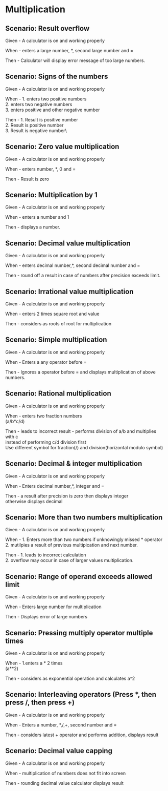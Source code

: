 # Multiplication

## Scenario: Result overflow

Given - A calculator is on and working properly

When - enters a large number, *, second large number and =

Then - Calculator will display error message of too large numbers.

## Scenario: Signs of the numbers

Given - A calculator is on and working properly

When - 1. enters two positive numbers\
       2. enters two negative numbers\
       3. enters positive and other negative number

Then - 1. Result is positive number\
       2. Result is positive number\
       3. Result is negative number\

## Scenario: Zero value multiplication

Given - A calculator is on and working properly

When - enters number, *, 0 and =

Then - Result is zero

## Scenario: Multiplication by 1

Given - A calculator is on and working properly

When - enters a number and 1

Then - displays a number.  

## Scenario: Decimal value multiplication

Given - A calculator is on and working properly

When - enters  decimal number,*, second decimal number and =

Then - round off a result in case of numbers after precision exceeds limit.

## Scenario: Irrational value multiplication

Given - A calculator is on and working properly

When - enters 2 times square root and value  

Then -  considers as roots of root for multiplication

## Scenario: Simple multiplication

Given - A calculator is on and working properly

When - Enters a any operator before =

Then - Ignores a operator before = and displays multiplication of above numbers.

## Scenario: Rational multiplication

Given - A calculator is on and working properly

When - enters two fraction numbers\
       (a/b*c/d)

Then -  leads to incorrect result - performs division of a/b and multiplies with c\
        instead of performing c/d division first\
        Use different symbol for fraction(/) and division(horizontal modulo symbol)

## Scenario: Decimal & integer multiplication

Given - A calculator is on and working properly

When - Enters decimal number,*, integer and =

Then - a result after precision is zero then displays integer\
       otherwise displays decimal

## Scenario: More than two numbers multiplication

Given - A calculator is on and working properly

When - 1. Enters more than two numbers if unknowingly missed * operator\
       2. mutilpies a result of previous multipication and next number.

Then - 1. leads to incorrect calculation\
       2. overflow may occur in case of larger values multiplication.

## Scenario: Range of operand exceeds allowed limit

Given - A calculator is on and working properly

When - Enters large number for multiplication

Then - Displays error of large numbers

## Scenario: Pressing multiply operator multiple times

Given - A calculator is on and working properly

When - 1.enters a * 2 times\
       (a**2)

Then - considers as exponential operation and calculates a^2

## Scenario: Interleaving operators (Press *, then press /, then press +)

Given - A calculator is on and working properly

When - Enters a number, *,/,+, second number and =

Then - considers latest + operator and performs addition, displays result

## Scenario: Decimal value capping

Given - A calculator is on and working properly

When - multiplication of numbers does not fit into screen

Then - rounding decimal value calculator displays result
